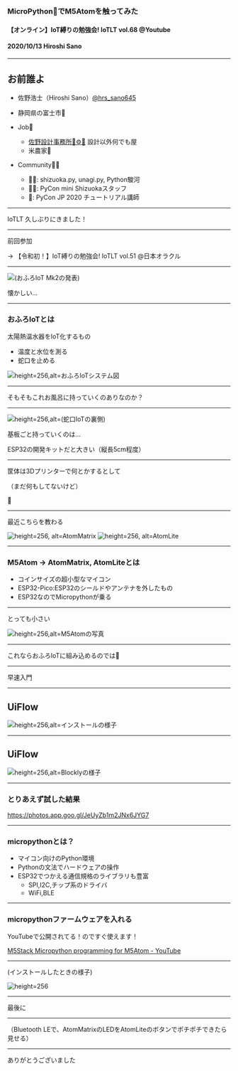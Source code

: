 ### MicroPython🐍でM5Atomを触ってみた

#### 【オンライン】IoT縛りの勉強会! IoTLT vol.68 @Youtube

#### 2020/10/13 Hiroshi Sano

---

## お前誰よ

- 佐野浩士（Hiroshi Sano）[@hrs_sano645](https://twitter.com/hrs_sano645)
- 静岡県の富士市🗻

- Job💼
    - [佐野設計事務所🚗⚙️📏](https://sano-design.info) 設計以外何でも屋
    - 米農家🌾

- Community🧑‍💻
    - 🗻🐍: shizuoka.py, unagi.py, Python駿河
    - 🗻🐍: PyCon mini Shizuokaスタッフ
    - 🐍: PyCon JP 2020 チュートリアル講師

---

IoTLT 久しぶりにきました！

---

前回参加

-> 【令和初！】IoT縛りの勉強会! IoTLT vol.51 @日本オラクル

---

![(おふろIoT Mk2の発表)](20201013_iotlt_68/img/iotlt_51_ohuroiot_01.png)

懐かしい...

---

### おふろIoTとは

太陽熱温水器をIoT化するもの

- 温度と水位を測る
- 蛇口を止める

![height=256,alt=おふろIoTシステム図](20201013_iotlt_68/img/ohutoiot_system_image.png)

---

そもそもこれお風呂に持っていくのありなのか？

---

![height=256,alt=(蛇口IoTの裏側)](20201013_iotlt_68/img/FJIMG_20190429_174617.jpg)

基板ごと持っていくのは…

ESP32の開発キットだと大きい（縦長5cm程度）

---

筐体は3Dプリンターで何とかするとして

（まだ何もしてないけど）

🤔

---

最近こちらを教わる

![height=256, alt=AtomMatrix](https://camo.githubusercontent.com/b79dc8ac6f64f859f6972860bb836fa8884358f3/68747470733a2f2f6d35737461636b2e6f73732d636e2d7368656e7a68656e2e616c6979756e63732e636f6d2f696d6167652f6d352d646f63735f686f6d65706167652f636f72652f61746f6d5f6d61747269785f30312e77656270)
![height=256, alt=AtomLite](https://camo.githubusercontent.com/cf43e2305efcefc96778b4e34e519dc00980366a/68747470733a2f2f6d35737461636b2e6f73732d636e2d7368656e7a68656e2e616c6979756e63732e636f6d2f696d6167652f6d352d646f63735f686f6d65706167652f636f72652f61746f6d5f6c6974655f30312e77656270)

---

### M5Atom -> AtomMatrix, AtomLiteとは

- コインサイズの超小型なマイコン
- ESP32-Pico:ESP32のシールドやアンテナを外したもの
- ESP32なのでMicropythonが乗る

---

とっても小さい

![height=256,alt=M5Atomの写真](20201013_iotlt_68/img/L_20201010_060716412.jpg)

---

これならおふろIoTに組み込めるのでは🤔

---

早速入門

---

## UiFlow

![height=256,alt=インストールの様子](20201013_iotlt_68/img/ss_2020-10-07_21.49.04.png)

---

## UiFlow


![height=256,alt=Blocklyの様子](20201013_iotlt_68/img/ss_2020-10-08_15.08.14.png)

---

### とりあえず試した結果

https://photos.app.goo.gl/JeUyZb1m2JNx6JYG7

---

### micropythonとは？

- マイコン向けのPython環境
- Pythonの文法でハードウェアの操作
- ESP32でつかえる通信規格のライブラリも豊富
  - SPI,I2C,チップ系のドライバ
  - WiFi,BLE

---

### micropythonファームウェアを入れる

YouTubeで公開されてる！のですぐ使えます！

[M5Stack Micropython programming for M5Atom - YouTube](https://www.youtube.com/watch?v=m3pynuxs0)

---

(インストールしたときの様子)

![height=256](20201013_iotlt_68/img/ss_2020-10-08_15.20.04.png)

---

最後に

---

（Bluetooth LEで、AtomMatrixのLEDをAtomLiteのボタンでポチポチできたら見せる）

---

ありがとうございました
